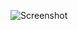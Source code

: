 ![Screenshot](https://raw.githubusercontent.com/Cryakl/Ultimate-RAT-Collection/refs/heads/main/AcidBattery/Screenshot.png)
